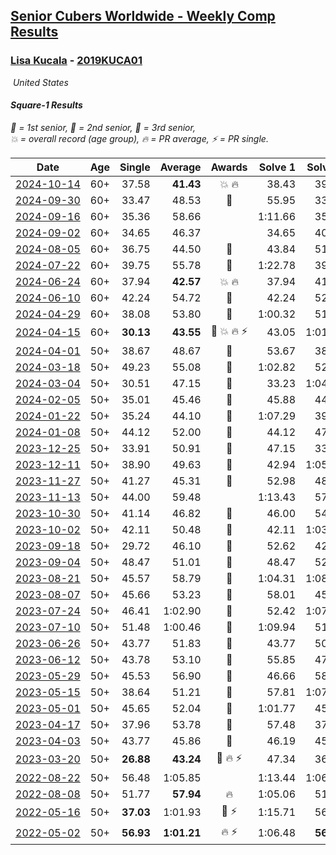 <style>table {white-space: nowrap;}</style>
<link rel="stylesheet" type="text/css" href="/scw-comp/css/flags.css" />

## [Senior Cubers Worldwide - Weekly Comp Results](/scw-comp/results/)
### [Lisa Kucala](README.md) - [2019KUCA01](https://www.worldcubeassociation.org/persons/2019KUCA01?event=sq1)

<i class="flag flag-US" />&nbsp;United States

#### Square-1 Results

<span style="white-space: nowrap;">🥇 = 1st senior</span>, <span style="white-space: nowrap;">🥈 = 2nd senior</span>, <span style="white-space: nowrap;">🥉 = 3rd senior</span>, <span style="white-space: nowrap;">💥 = overall record (age group)</span>, <span style="white-space: nowrap;">🔥 = PR average</span>, <span style="white-space: nowrap;">⚡ = PR single</span>.

| Date | Age | Single | Average | Awards | Solve 1 | Solve 2 | Solve 3 | Solve 4 | Solve 5 | Video |
| :--: | :--: | --: | --: | :--: | --: | --: | --: | --: | --: | :-- |
| [2024-10-14](../../results/2024-10-14/sq1.md) | 60+ | 37.58 | **41.43** | 💥 🔥 | 38.43 | 39.62 | 37.58 | 46.24 | 50.62 | [Desktop](https://www.facebook.com/events/574257274950611/permalink/584513767258295) / [Mobile](https://m.facebook.com/events/574257274950611?view=permalink&id=584513767258295) |
| [2024-09-30](../../results/2024-09-30/sq1.md) | 60+ | 33.47 | 48.53 | 🥉 | 55.95 | 33.47 | 39.26 | 1:54.97 | 50.37 | [Desktop](https://www.facebook.com/events/1131341765207379/permalink/1142240017450887) / [Mobile](https://m.facebook.com/events/1131341765207379?view=permalink&id=1142240017450887) |
| [2024-09-16](../../results/2024-09-16/sq1.md) | 60+ | 35.36 | 58.66 |  | 1:11.66 | 35.36 | 48.13 | 58.17 | 1:09.67 | [Desktop](https://www.facebook.com/events/876328274072061/permalink/885091663195722) / [Mobile](https://m.facebook.com/events/876328274072061?view=permalink&id=885091663195722) |
| [2024-09-02](../../results/2024-09-02/sq1.md) | 60+ | 34.65 | 46.37 |  | 34.65 | 40.47 | 57.14 | 52.89 | 45.76 | [Desktop](https://www.facebook.com/events/520382934031785/permalink/525686233501455) / [Mobile](https://m.facebook.com/events/520382934031785?view=permalink&id=525686233501455) |
| [2024-08-05](../../results/2024-08-05/sq1.md) | 60+ | 36.75 | 44.50 | 🥉 | 43.84 | 51.79 | 36.75 | 40.21 | 49.44 | [Desktop](https://www.facebook.com/events/2580397835477735/permalink/2591503551033830) / [Mobile](https://m.facebook.com/events/2580397835477735?view=permalink&id=2591503551033830) |
| [2024-07-22](../../results/2024-07-22/sq1.md) | 60+ | 39.75 | 55.78 | 🥉 | 1:22.78 | 39.75 | 55.36 | 48.84 | 1:03.15 | [Desktop](https://www.facebook.com/events/1450990238890383/permalink/1459400844715989) / [Mobile](https://m.facebook.com/events/1450990238890383?view=permalink&id=1459400844715989) |
| [2024-06-24](../../results/2024-06-24/sq1.md) | 60+ | 37.94 | **42.57** | 💥 🔥 | 37.94 | 41.51 | 40.30 | 45.89 | 53.22 | [Desktop](https://www.facebook.com/events/1211259256891949/permalink/1220836875934187) / [Mobile](https://m.facebook.com/events/1211259256891949?view=permalink&id=1220836875934187) |
| [2024-06-10](../../results/2024-06-10/sq1.md) | 60+ | 42.24 | 54.72 | 🥉 | 42.24 | 52.63 | 59.63 | 1:22.23 | 51.91 | [Desktop](https://www.facebook.com/events/814120963986407/permalink/822380556493781) / [Mobile](https://m.facebook.com/events/814120963986407?view=permalink&id=822380556493781) |
| [2024-04-29](../../results/2024-04-29/sq1.md) | 60+ | 38.08 | 53.80 | 🥉 | 1:00.32 | 51.43 | 1:37.93 | 38.08 | 49.65 | [Desktop](https://www.facebook.com/events/1658891934647799/permalink/1667540323782960) / [Mobile](https://m.facebook.com/events/1658891934647799?view=permalink&id=1667540323782960) |
| [2024-04-15](../../results/2024-04-15/sq1.md) | 60+ | **30.13** | **43.55** | 🥉 💥 🔥 ⚡ | 43.05 | 1:01.96 | **30.13** | 46.57 | 41.04 | [Desktop](https://www.facebook.com/events/752364543677924/permalink/760408129540232) / [Mobile](https://m.facebook.com/events/752364543677924?view=permalink&id=760408129540232) |
| [2024-04-01](../../results/2024-04-01/sq1.md) | 50+ | 38.67 | 48.67 | 🥉 | 53.67 | 38.67 | 45.17 | 57.24 | 47.18 | [Desktop](https://www.facebook.com/events/405769728858313/permalink/414218674680085) / [Mobile](https://m.facebook.com/events/405769728858313?view=permalink&id=414218674680085) |
| [2024-03-18](../../results/2024-03-18/sq1.md) | 50+ | 49.23 | 55.08 | 🥉 | 1:02.82 | 52.98 | 52.53 | 49.23 | 59.73 | [Desktop](https://www.facebook.com/events/424084876660275/permalink/431941549207941) / [Mobile](https://m.facebook.com/events/424084876660275?view=permalink&id=431941549207941) |
| [2024-03-04](../../results/2024-03-04/sq1.md) | 50+ | 30.51 | 47.15 | 🥉 | 33.23 | 1:04.10 | 1:04.93 | 30.51 | 44.11 | [Desktop](https://www.facebook.com/events/424128753424901/permalink/430180592819717) / [Mobile](https://m.facebook.com/events/424128753424901?view=permalink&id=430180592819717) |
| [2024-02-05](../../results/2024-02-05/sq1.md) | 50+ | 35.01 | 45.46 | 🥉 | 45.88 | 44.35 | 35.01 | 46.15 | 59.59 | [Desktop](https://www.facebook.com/events/224940820608552/permalink/232483809854253) / [Mobile](https://m.facebook.com/events/224940820608552?view=permalink&id=232483809854253) |
| [2024-01-22](../../results/2024-01-22/sq1.md) | 50+ | 35.24 | 44.10 | 🥉 | 1:07.29 | 39.71 | 48.37 | 35.24 | 44.23 | [Desktop](https://www.facebook.com/events/919142036315696/permalink/927768662119700) / [Mobile](https://m.facebook.com/events/919142036315696?view=permalink&id=927768662119700) |
| [2024-01-08](../../results/2024-01-08/sq1.md) | 50+ | 44.12 | 52.00 | 🥉 | 44.12 | 47.21 | 1:03.87 | 49.07 | 59.73 | [Desktop](https://www.facebook.com/events/400079779140864/permalink/404126448736197) / [Mobile](https://m.facebook.com/events/400079779140864?view=permalink&id=404126448736197) |
| [2023-12-25](../../results/2023-12-25/sq1.md) | 50+ | 33.91 | 50.91 | 🥉 | 47.15 | 33.91 | 59.36 | 1:16.04 | 46.23 | [Desktop](https://www.facebook.com/events/737938394503175/permalink/745079217122426) / [Mobile](https://m.facebook.com/events/737938394503175?view=permalink&id=745079217122426) |
| [2023-12-11](../../results/2023-12-11/sq1.md) | 50+ | 38.90 | 49.63 | 🥉 | 42.94 | 1:05.05 | 40.90 | 38.90 | 1:31.92 | [Desktop](https://www.facebook.com/events/256225627472117/permalink/264400946654585) / [Mobile](https://m.facebook.com/events/256225627472117?view=permalink&id=264400946654585) |
| [2023-11-27](../../results/2023-11-27/sq1.md) | 50+ | 41.27 | 45.31 | 🥉 | 52.98 | 48.49 | 43.21 | 44.23 | 41.27 | [Desktop](https://www.facebook.com/events/872715707643227/permalink/880033290244802) / [Mobile](https://m.facebook.com/events/872715707643227?view=permalink&id=880033290244802) |
| [2023-11-13](../../results/2023-11-13/sq1.md) | 50+ | 44.00 | 59.48 |  | 1:13.43 | 57.35 | 1:18.81 | 47.67 | 44.00 | [Desktop](https://www.facebook.com/events/1003569957614479/permalink/1010661713571970) / [Mobile](https://m.facebook.com/events/1003569957614479?view=permalink&id=1010661713571970) |
| [2023-10-30](../../results/2023-10-30/sq1.md) | 50+ | 41.14 | 46.82 | 🥉 | 46.00 | 54.09 | 41.65 | 41.14 | 52.82 | [Desktop](https://www.facebook.com/events/690958203130039/permalink/697859462439913) / [Mobile](https://m.facebook.com/events/690958203130039?view=permalink&id=697859462439913) |
| [2023-10-02](../../results/2023-10-02/sq1.md) | 50+ | 42.11 | 50.48 | 🥉 | 42.11 | 1:03.87 | 42.60 | 55.14 | 53.70 | [Desktop](https://www.facebook.com/events/1174919303425786/permalink/1181973886053661) / [Mobile](https://m.facebook.com/events/1174919303425786?view=permalink&id=1181973886053661) |
| [2023-09-18](../../results/2023-09-18/sq1.md) | 50+ | 29.72 | 46.10 | 🥉 | 52.62 | 42.70 | 51.84 | 29.72 | 43.75 | [Desktop](https://www.facebook.com/events/1513433686174189/permalink/1519591925558365) / [Mobile](https://m.facebook.com/events/1513433686174189?view=permalink&id=1519591925558365) |
| [2023-09-04](../../results/2023-09-04/sq1.md) | 50+ | 48.47 | 51.01 | 🥉 | 48.47 | 52.37 | 1:03.04 | 49.69 | 50.97 | [Desktop](https://www.facebook.com/events/2641073766048109/permalink/2651109395044546) / [Mobile](https://m.facebook.com/events/2641073766048109?view=permalink&id=2651109395044546) |
| [2023-08-21](../../results/2023-08-21/sq1.md) | 50+ | 45.57 | 58.79 | 🥉 | 1:04.31 | 1:08.24 | 1:01.41 | 50.64 | 45.57 | [Desktop](https://www.facebook.com/events/1221531751824966/permalink/1227133394598135) / [Mobile](https://m.facebook.com/events/1221531751824966?view=permalink&id=1227133394598135) |
| [2023-08-07](../../results/2023-08-07/sq1.md) | 50+ | 45.66 | 53.23 | 🥉 | 58.01 | 45.66 | 52.54 | 55.12 | 52.03 | [Desktop](https://www.facebook.com/events/666756165039562/permalink/668416881540157) / [Mobile](https://m.facebook.com/events/666756165039562?view=permalink&id=668416881540157) |
| [2023-07-24](../../results/2023-07-24/sq1.md) | 50+ | 46.41 | 1:02.90 | 🥉 | 52.42 | 1:07.47 | 1:46.48 | 46.41 | 1:08.82 | [Desktop](https://www.facebook.com/events/806030584473421/permalink/812630293813450) / [Mobile](https://m.facebook.com/events/806030584473421?view=permalink&id=812630293813450) |
| [2023-07-10](../../results/2023-07-10/sq1.md) | 50+ | 51.48 | 1:00.46 | 🥉 | 1:09.94 | 51.48 | 2:31.50 | 56.29 | 55.16 | [Desktop](https://www.facebook.com/events/290406996735190/permalink/295850049524218) / [Mobile](https://m.facebook.com/events/290406996735190?view=permalink&id=295850049524218) |
| [2023-06-26](../../results/2023-06-26/sq1.md) | 50+ | 43.77 | 51.83 | 🥉 | 43.77 | 50.08 | 52.50 | 1:02.42 | 52.91 | [Desktop](https://www.facebook.com/events/310574547970581/permalink/315741694120533) / [Mobile](https://m.facebook.com/events/310574547970581?view=permalink&id=315741694120533) |
| [2023-06-12](../../results/2023-06-12/sq1.md) | 50+ | 43.78 | 53.10 | 🥉 | 55.85 | 47.81 | 55.65 | 1:08.13 | 43.78 | [Desktop](https://www.facebook.com/events/252304080823510/permalink/260313130022605) / [Mobile](https://m.facebook.com/events/252304080823510?view=permalink&id=260313130022605) |
| [2023-05-29](../../results/2023-05-29/sq1.md) | 50+ | 45.53 | 56.90 | 🥉 | 46.66 | 58.08 | 2:05.59 | 45.53 | 1:05.95 | [Desktop](https://www.facebook.com/events/3552780501633678/permalink/3561307820780946) / [Mobile](https://m.facebook.com/events/3552780501633678?view=permalink&id=3561307820780946) |
| [2023-05-15](../../results/2023-05-15/sq1.md) | 50+ | 38.64 | 51.21 | 🥉 | 57.81 | 1:07.44 | 38.64 | 44.84 | 50.99 | [Desktop](https://www.facebook.com/events/128088546941599/permalink/136446656105788) / [Mobile](https://m.facebook.com/events/128088546941599?view=permalink&id=136446656105788) |
| [2023-05-01](../../results/2023-05-01/sq1.md) | 50+ | 45.65 | 52.04 | 🥉 | 1:01.77 | 45.65 | 53.92 | 50.67 | 51.54 | [Desktop](https://www.facebook.com/events/1407988503335303/permalink/1415757759225044) / [Mobile](https://m.facebook.com/events/1407988503335303?view=permalink&id=1415757759225044) |
| [2023-04-17](../../results/2023-04-17/sq1.md) | 50+ | 37.96 | 53.78 | 🥉 | 57.48 | 37.96 | 52.89 | 1:00.12 | 50.98 | [Desktop](https://www.facebook.com/events/238970528738328/permalink/244206558214725) / [Mobile](https://m.facebook.com/events/238970528738328?view=permalink&id=244206558214725) |
| [2023-04-03](../../results/2023-04-03/sq1.md) | 50+ | 43.77 | 45.86 | 🥉 | 46.19 | 45.77 | 43.77 | 1:15.05 | 45.62 | [Desktop](https://www.facebook.com/events/610841793891609/permalink/617212779921177) / [Mobile](https://m.facebook.com/events/610841793891609?view=permalink&id=617212779921177) |
| [2023-03-20](../../results/2023-03-20/sq1.md) | 50+ | **26.88** | **43.24** | 🥉 🔥 ⚡ | 47.34 | 36.63 | 47.60 | 45.74 | **26.88** | [Desktop](https://www.facebook.com/events/171663595723883/permalink/178220141734895) / [Mobile](https://m.facebook.com/events/171663595723883?view=permalink&id=178220141734895) |
| [2022-08-22](../../results/2022-08-22/sq1.md) | 50+ | 56.48 | 1:05.85 |  | 1:13.44 | 1:06.92 | 1:11.20 | 59.42 | 56.48 | [Desktop](https://www.facebook.com/events/476554570981315/permalink/485061050130667) / [Mobile](https://m.facebook.com/events/476554570981315?view=permalink&id=485061050130667) |
| [2022-08-08](../../results/2022-08-08/sq1.md) | 50+ | 51.77 | **57.94** | 🔥 | 1:05.06 | 51.88 | 51.77 | 56.89 | 1:07.40 | [Desktop](https://www.facebook.com/events/1202320373645710/permalink/1207174656493615) / [Mobile](https://m.facebook.com/events/1202320373645710?view=permalink&id=1207174656493615) |
| [2022-05-16](../../results/2022-05-16/sq1.md) | 50+ | **37.03** | 1:01.93 | 🥉 ⚡ | 1:15.71 | 56.89 | 1:10.31 | **37.03** | 58.60 | [Desktop](https://www.facebook.com/events/1452905775152133/permalink/1457018924740818) / [Mobile](https://m.facebook.com/events/1452905775152133?view=permalink&id=1457018924740818) |
| [2022-05-02](../../results/2022-05-02/sq1.md) | 50+ | **56.93** | **1:01.21** | 🔥 ⚡ | 1:06.48 | **56.93** | 57.27 | 1:01.03 | 1:05.32 | [Desktop](https://www.facebook.com/events/3199116787026413/permalink/3208173582787400) / [Mobile](https://m.facebook.com/events/3199116787026413?view=permalink&id=3208173582787400) |


<!-- Global site tag (gtag.js) - Google Analytics -->
<script async src="https://www.googletagmanager.com/gtag/js?id=UA-86348435-3"></script>
<script>window.dataLayer = window.dataLayer || []; function gtag() {dataLayer.push(arguments);} gtag('js', new Date()); gtag('config', 'UA-86348435-3');</script>
